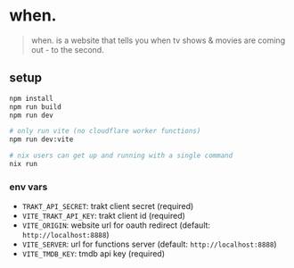 # when.

>when. is a website that tells you when tv shows & movies are coming out - to the second.

## setup

```bash
npm install
npm run build
npm run dev

# only run vite (no cloudflare worker functions)
npm run dev:vite

# nix users can get up and running with a single command
nix run
```

### env vars

- `TRAKT_API_SECRET`: trakt client secret (required)
- `VITE_TRAKT_API_KEY`: trakt client id (required)
- `VITE_ORIGIN`: website url for oauth redirect (default: `http://localhost:8888`)
- `VITE_SERVER`: url for functions server (default: `http://localhost:8888`)
- `VITE_TMDB_KEY`: tmdb api key (required)
